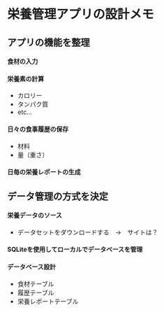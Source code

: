 # 栄養管理アプリの設計メモ
## アプリの機能を整理
#### 食材の入力
#### 栄養素の計算
- カロリー
- タンパク質
- etc...
#### 日々の食事履歴の保存
- 材料
- 量（重さ）
#### 日毎の栄養レポートの生成

## データ管理の方式を決定
#### 栄養データのソース
- データセットをダウンロードする　→　サイトは？
#### SQLiteを使用してローカルでデータベースを管理
#### データベース設計
- 食材テーブル
- 履歴テーブル
- 栄養レポートテーブル